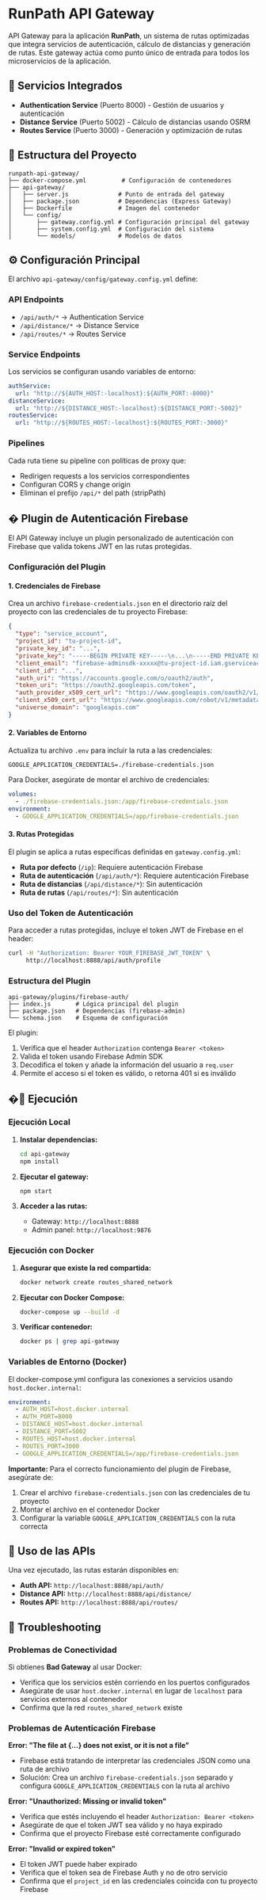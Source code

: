 # RunPath API Gateway

API Gateway para la aplicación **RunPath**, un sistema de rutas optimizadas que
integra servicios de autenticación, cálculo de distancias y generación de rutas.
Este gateway actúa como punto único de entrada para todos los microservicios de
la aplicación.

## 🚀 Servicios Integrados

- **Authentication Service** (Puerto 8000) - Gestión de usuarios y autenticación
- **Distance Service** (Puerto 5002) - Cálculo de distancias usando OSRM
- **Routes Service** (Puerto 3000) - Generación y optimización de rutas

## 📁 Estructura del Proyecto

```
runpath-api-gateway/
├── docker-compose.yml          # Configuración de contenedores
├── api-gateway/
│   ├── server.js              # Punto de entrada del gateway
│   ├── package.json           # Dependencias (Express Gateway)
│   ├── Dockerfile             # Imagen del contenedor
│   └── config/
│       ├── gateway.config.yml # Configuración principal del gateway
│       ├── system.config.yml  # Configuración del sistema
│       └── models/            # Modelos de datos
```

## ⚙️ Configuración Principal

El archivo `api-gateway/config/gateway.config.yml` define:

### API Endpoints

- `/api/auth/*` → Authentication Service
- `/api/distance/*` → Distance Service
- `/api/routes/*` → Routes Service

### Service Endpoints

Los servicios se configuran usando variables de entorno:

```yaml
authService:
  url: "http://${AUTH_HOST:-localhost}:${AUTH_PORT:-8000}"
distanceService:
  url: "http://${DISTANCE_HOST:-localhost}:${DISTANCE_PORT:-5002}"
routesService:
  url: "http://${ROUTES_HOST:-localhost}:${ROUTES_PORT:-3000}"
```

### Pipelines

Cada ruta tiene su pipeline con políticas de proxy que:

- Redirigen requests a los servicios correspondientes
- Configuran CORS y change origin
- Eliminan el prefijo `/api/*` del path (stripPath)

## � Plugin de Autenticación Firebase

El API Gateway incluye un plugin personalizado de autenticación con Firebase que
valida tokens JWT en las rutas protegidas.

### Configuración del Plugin

#### 1. Credenciales de Firebase

Crea un archivo `firebase-credentials.json` en el directorio raíz del proyecto
con las credenciales de tu proyecto Firebase:

```json
{
  "type": "service_account",
  "project_id": "tu-project-id",
  "private_key_id": "...",
  "private_key": "-----BEGIN PRIVATE KEY-----\n...\n-----END PRIVATE KEY-----\n",
  "client_email": "firebase-adminsdk-xxxxx@tu-project-id.iam.gserviceaccount.com",
  "client_id": "...",
  "auth_uri": "https://accounts.google.com/o/oauth2/auth",
  "token_uri": "https://oauth2.googleapis.com/token",
  "auth_provider_x509_cert_url": "https://www.googleapis.com/oauth2/v1/certs",
  "client_x509_cert_url": "https://www.googleapis.com/robot/v1/metadata/x509/firebase-adminsdk-xxxxx%40tu-project-id.iam.gserviceaccount.com",
  "universe_domain": "googleapis.com"
}
```

#### 2. Variables de Entorno

Actualiza tu archivo `.env` para incluir la ruta a las credenciales:

```env
GOOGLE_APPLICATION_CREDENTIALS=./firebase-credentials.json
```

Para Docker, asegúrate de montar el archivo de credenciales:

```yaml
volumes:
  - ./firebase-credentials.json:/app/firebase-credentials.json
environment:
  - GOOGLE_APPLICATION_CREDENTIALS=/app/firebase-credentials.json
```

#### 3. Rutas Protegidas

El plugin se aplica a rutas específicas definidas en `gateway.config.yml`:

- **Ruta por defecto** (`/ip`): Requiere autenticación Firebase
- **Ruta de autenticación** (`/api/auth/*`): Requiere autenticación Firebase
- **Ruta de distancias** (`/api/distance/*`): Sin autenticación
- **Ruta de rutas** (`/api/routes/*`): Sin autenticación

### Uso del Token de Autenticación

Para acceder a rutas protegidas, incluye el token JWT de Firebase en el header:

```bash
curl -H "Authorization: Bearer YOUR_FIREBASE_JWT_TOKEN" \
     http://localhost:8888/api/auth/profile
```

### Estructura del Plugin

```
api-gateway/plugins/firebase-auth/
├── index.js       # Lógica principal del plugin
├── package.json   # Dependencias (firebase-admin)
└── schema.json    # Esquema de configuración
```

El plugin:

1. Verifica que el header `Authorization` contenga `Bearer <token>`
2. Valida el token usando Firebase Admin SDK
3. Decodifica el token y añade la información del usuario a `req.user`
4. Permite el acceso si el token es válido, o retorna 401 si es inválido

## �🔧 Ejecución

### Ejecución Local

1. **Instalar dependencias:**

   ```bash
   cd api-gateway
   npm install
   ```

2. **Ejecutar el gateway:**

   ```bash
   npm start
   ```

3. **Acceder a las rutas:**
   - Gateway: `http://localhost:8888`
   - Admin panel: `http://localhost:9876`

### Ejecución con Docker

1. **Asegurar que existe la red compartida:**

   ```bash
   docker network create routes_shared_network
   ```

2. **Ejecutar con Docker Compose:**

   ```bash
   docker-compose up --build -d
   ```

3. **Verificar contenedor:**
   ```bash
   docker ps | grep api-gateway
   ```

### Variables de Entorno (Docker)

El docker-compose.yml configura las conexiones a servicios usando
`host.docker.internal`:

```yaml
environment:
  - AUTH_HOST=host.docker.internal
  - AUTH_PORT=8000
  - DISTANCE_HOST=host.docker.internal
  - DISTANCE_PORT=5002
  - ROUTES_HOST=host.docker.internal
  - ROUTES_PORT=3000
  - GOOGLE_APPLICATION_CREDENTIALS=/app/firebase-credentials.json
```

**Importante:** Para el correcto funcionamiento del plugin de Firebase,
asegúrate de:

1. Crear el archivo `firebase-credentials.json` con las credenciales de tu
   proyecto
2. Montar el archivo en el contenedor Docker
3. Configurar la variable `GOOGLE_APPLICATION_CREDENTIALS` con la ruta correcta

## 📡 Uso de las APIs

Una vez ejecutado, las rutas estarán disponibles en:

- **Auth API:** `http://localhost:8888/api/auth/`
- **Distance API:** `http://localhost:8888/api/distance/`
- **Routes API:** `http://localhost:8888/api/routes/`

## 🐛 Troubleshooting

### Problemas de Conectividad

Si obtienes **Bad Gateway** al usar Docker:

- Verifica que los servicios estén corriendo en los puertos configurados
- Asegúrate de usar `host.docker.internal` en lugar de `localhost` para
  servicios externos al contenedor
- Confirma que la red `routes_shared_network` existe

### Problemas de Autenticación Firebase

**Error: "The file at {...} does not exist, or it is not a file"**

- Firebase está tratando de interpretar las credenciales JSON como una ruta de
  archivo
- Solución: Crea un archivo `firebase-credentials.json` separado y configura
  `GOOGLE_APPLICATION_CREDENTIALS` con la ruta al archivo

**Error: "Unauthorized: Missing or invalid token"**

- Verifica que estés incluyendo el header `Authorization: Bearer <token>`
- Asegúrate de que el token JWT sea válido y no haya expirado
- Confirma que el proyecto Firebase esté correctamente configurado

**Error: "Invalid or expired token"**

- El token JWT puede haber expirado
- Verifica que el token sea de Firebase Auth y no de otro servicio
- Confirma que el `project_id` en las credenciales coincida con tu proyecto
  Firebase
